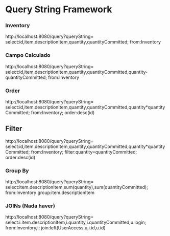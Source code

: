 # Query String Framework

### Inventory ###
http://localhost:8080/query?queryString=
select:id,item.descriptionItem,quantity,quantityCommitted;
from:Inventory


### Campo Calculado ###
http://localhost:8080/query?queryString=
select:id,item.descriptionItem,quantity,quantityCommitted,quantity-quantityCommitted;
from:Inventory


### Order ###
http://localhost:8080/query?queryString=
select:id,item.descriptionItem,quantity,quantityCommitted,quantity*quantityCommitted;
from:Inventory;
order:desc(id)


## Filter ##
http://localhost:8080/query?queryString=
select:id,item.descriptionItem,quantity,quantityCommitted,quantity*quantityCommitted;
from:Inventory;
filter:quantity=quantityCommitted;
order:desc(id)


### Group By ###
http://localhost:8080/query?queryString=
select:item.descriptionItem,sum(quantity),sum(quantityCommitted);
from:Inventory
group:item.descriptionItem


### JOINs (Nada haver) ###
http://localhost:8080/query?queryString=
select:i.item.descriptionItem,i.quantity,i.quantityCommitted,u.login;
from:Inventory,i;
join:left(UserAccess,u,i.id,u.id)